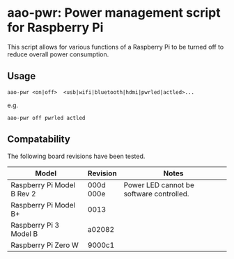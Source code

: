 # aao-pwr: Power management script for Raspberry Pi

This script allows for various functions of a Raspberry Pi to be turned off to reduce overall power consumption.

## Usage
`aao-pwr <on|off>  <usb|wifi|bluetooth|hdmi|pwrled|actled>...`

e.g.

`aao-pwr off pwrled actled`

## Compatability
The following board revisions have been tested.

|Model|Revision|Notes|
|---|---|---|
|Raspberry Pi Model B Rev 2|000d<br>000e|Power LED cannot be software controlled.|
|Raspberry Pi Model B+|0013||
|Raspberry Pi 3 Model B|a02082||
|Raspberry Pi Zero W|9000c1||
